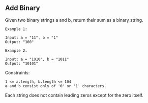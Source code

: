 ## Add Binary

Given two binary strings a and b, return their sum as a binary string.

```
Example 1:

Input: a = "11", b = "1" 
Output: "100"
```

```
Example 2:

Input: a = "1010", b = "1011"
Output: "10101"
```

Constraints:

```
1 <= a.length, b.length <= 104
a and b consist only of '0' or '1' characters. 
```

Each string does not contain leading zeros except for the zero itself. 
 
